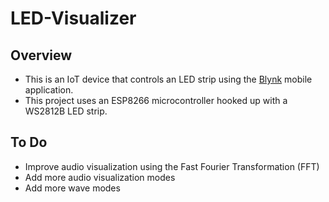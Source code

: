 # LED-Visualizer   
## Overview
* This is an IoT device that controls an LED strip using the [Blynk](https://blynk.io) mobile application.
* This project uses an ESP8266 microcontroller hooked up with a WS2812B LED strip.

## To Do
* Improve audio visualization using the Fast Fourier Transformation (FFT)
* Add more audio visualization modes
* Add more wave modes
